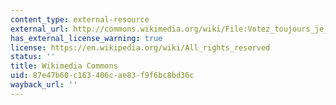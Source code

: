 ```yaml
---
content_type: external-resource
external_url: http://commons.wikimedia.org/wiki/File:Votez_toujours_je_ferai_le_reste.jpg
has_external_license_warning: true
license: https://en.wikipedia.org/wiki/All_rights_reserved
status: ''
title: Wikimedia Commons
uid: 87e47b60-c163-406c-ae83-f9f6bc8bd36c
wayback_url: ''
---
```

